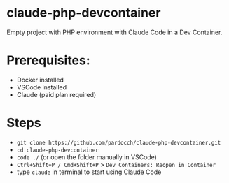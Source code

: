 # claude-php-devcontainer
Empty project with PHP environment with Claude Code in a Dev Container. 

# Prerequisites: 
- Docker installed
- VSCode installed
- Claude (paid plan required)

# Steps
- `git clone https://github.com/pardocch/claude-php-devcontainer.git`
- `cd claude-php-devcontainer`
- `code ./` (or open the folder manually in VSCode)
- `Ctrl+Shift+P / Cmd+Shift+P` > `Dev Containers: Reopen in Container`
- type `claude` in terminal to start using Claude Code